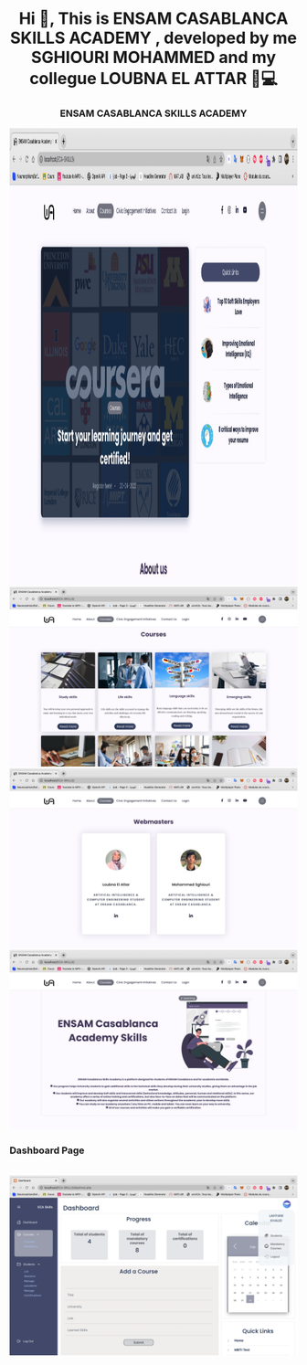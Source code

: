 <h1 align="center">Hi 👋, This is ENSAM CASABLANCA SKILLS ACADEMY , developed by me SGHIOURI MOHAMMED and my collegue LOUBNA EL ATTAR 🏼‍💻</h1>
<h3 align="center">ENSAM CASABLANCA SKILLS ACADEMY</h3>

<img width="1000px" height="800px" alt="Coding" src="https://github.com/sghiouri-mohammed/ECA-SKILLS-ENSAM-php/blob/master/ECA%20screens/index.png">
<br>
<img  alt="Coding" width="600" src="https://github.com/sghiouri-mohammed/ECA-SKILLS-ENSAM-php/blob/master/ECA%20screens/courses%20all.png">
<img  alt="Coding" width="600" src="https://github.com/sghiouri-mohammed/ECA-SKILLS-ENSAM-php/blob/master/ECA%20screens/webmasters.png">
<br>
<img  alt="Coding" width="600" src="https://github.com/sghiouri-mohammed/ECA-SKILLS-ENSAM-php/blob/master/ECA%20screens/index2.png">

<br>
<h3 align="left">Dashboard Page</h3>
<br>

<img align="left" alt="Coding" width="600" src="https://github.com/sghiouri-mohammed/ECA-SKILLS-ENSAM-php/blob/master/ECA%20screens/Capture%20d%E2%80%99e%CC%81cran%202023-02-28%20a%CC%80%2010.07.03.png">



